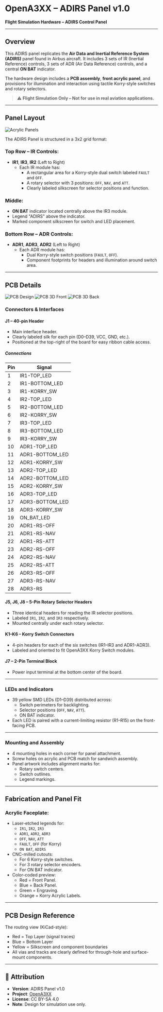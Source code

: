 # OpenA3XX – ADIRS Panel v1.0

**Flight Simulation Hardware – ADIRS Control Panel**

---

## Overview

This ADIRS panel replicates the **Air Data and Inertial Reference System (ADIRS)** panel found in Airbus aircraft. It includes 3 sets of IR (Inertial Reference) controls, 3 sets of ADR (Air Data Reference) controls, and a central **ON BAT** indicator.

The hardware design includes a **PCB assembly**, **front acrylic panel**, and provisions for illumination and interaction using tactile Korry-style switches and rotary selectors.

> ⚠️ **Flight Simulation Only – Not for use in real aviation applications.**

---

## Panel Layout

![Acrylic Panels](./img/acrylic-panels.png)

The ADIRS Panel is structured in a 3x2 grid format:

### Top Row – IR Controls:

- **IR1**, **IR3**, **IR2** (Left to Right)
    - Each IR module has:
        - A rectangular area for a Korry-style dual switch labeled `FAULT` and `OFF`.
        - A rotary selector with 3 positions: `OFF`, `NAV`, and `ATT`.
        - Clearly labeled silkscreen for selector positions and function.

### Middle:

- **ON BAT** indicator located centrally above the IR3 module.
- Legend "ADIRS" above the indicator.
- Marked component silkscreen for switch and LED placement.

### Bottom Row – ADR Controls:

- **ADR1**, **ADR3**, **ADR2** (Left to Right)
    - Each ADR module has:
        - Dual Korry-style switch positions (`FAULT`, `OFF`).
        - Component footprints for headers and illumination around switch area.

---

## PCB Details

![PCB Design](./img/pcb-design.png)
![PCB 3D Front](./img/pcb-3d-front.png)
![PCB 3D Back](./img/pcb-3d-back.png)

### Connectors & Interfaces

#### J1 – 40-pin Header

- Main interface header.
- Clearly labeled silk for each pin (D0–D39, VCC, GND, etc.).
- Positioned at the top-right of the board for easy ribbon cable access.

##### Connections

| Pin | Signal          |
| --- | --------------- |
| 1   | IR1-TOP_LED     |
| 2   | IR1-BOTTOM_LED  |
| 3   | IR1-KORRY_SW    |
| 4   | IR2-TOP_LED     |
| 5   | IR2-BOTTOM_LED  |
| 6   | IR2-KORRY_SW    |
| 7   | IR3-TOP_LED     |
| 8   | IR3-BOTTOM_LED  |
| 9   | IR3-KORRY_SW    |
| 10  | ADR1-TOP_LED    |
| 11  | ADR1-BOTTOM_LED |
| 12  | ADR1-KORRY_SW   |
| 13  | ADR2-TOP_LED    |
| 14  | ADR2-BOTTOM_LED |
| 15  | ADR2-KORRY_SW   |
| 16  | ADR3-TOP_LED    |
| 17  | ADR3-BOTTOM_LED |
| 18  | ADR3-KORRY_SW   |
| 19  | ON_BAT_LED      |
| 20  | ADR1-RS-OFF     |
| 21  | ADR1-RS-NAV     |
| 22  | ADR1-RS-ATT     |
| 23  | ADR2-RS-OFF     |
| 24  | ADR2-RS-NAV     |
| 25  | ADR2-RS-ATT     |
| 26  | ADR3-RS-OFF     |
| 27  | ADR3-RS-NAV     |
| 28  | ADR3-RS         |

#### J5, J6, J8 – 5-Pin Rotary Selector Headers

- Three identical headers for reading the IR selector positions.
- Labeled `IR1`, `IR2`, and `IR3` respectively.
- Mounted centrally under each rotary selector.

#### K1–K6 – Korry Switch Connectors

- 4-pin headers for each of the six switches (IR1–IR3 and ADR1–ADR3).
- Labeled and oriented to fit OpenA3XX Korry Switch modules.

#### J7 – 2-Pin Terminal Block

- Power input terminal at the bottom center of the board.

---

### LEDs and Indicators

- 39 yellow SMD LEDs (D1–D39) distributed across:
    - Switch perimeters for backlighting.
    - Selector positions (`OFF`, `NAV`, `ATT`).
    - ON BAT indicator.
- Each LED is paired with a current-limiting resistor (R1–R15) on the front-facing PCB.

---

### Mounting and Assembly

- 4 mounting holes in each corner for panel attachment.
- Screw holes on acrylic and PCB match for sandwich assembly.
- Panel artwork includes alignment marks for:
    - Rotary switch centers.
    - Switch outlines.
    - Legend markings.

---

## Fabrication and Panel Fit

### Acrylic Faceplate:

- Laser-etched legends for:
    - `IR1`, `IR2`, `IR3`
    - `ADR1`, `ADR2`, `ADR3`
    - `OFF`, `NAV`, `ATT`
    - `FAULT`, `OFF` (for Korry)
    - `ON BAT`, `ADIRS`
- CNC-milled cutouts:
    - For 6 Korry-style switches.
    - For 3 rotary selector encoders.
    - For ON BAT indicator.
- Color-coded preview:
    - Red = Front Panel.
    - Blue = Back Panel.
    - Green = Engraving.
    - Orange = Korry Acrylic Labels.

---

## PCB Design Reference

The routing view (KiCad-style):

- Red = Top Layer (signal traces)
- Blue = Bottom Layer
- Yellow = Silkscreen and component boundaries
- All vias and tracks are clearly defined for through-hole and surface-mount components.

---

## 🔗 Attribution

- **Version**: ADIRS Panel v1.0
- **Project**: [OpenA3XX](https://www.github.com/OpenA3XX)
- **License**: CC BY-SA 4.0
- **Note**: Design for simulation use only.
